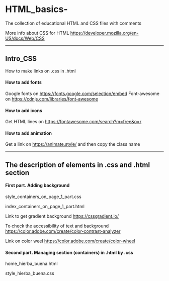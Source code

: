 # HTML_basics-
The collection of educational HTML and CSS files with comments 

More info about CSS for HTML https://developer.mozilla.org/en-US/docs/Web/CSS

---

## Intro_CSS


How to make links on .css in .html  

#### How to add fonts 
Google fonts on https://fonts.google.com/selection/embed 
Font-awesome on https://cdnjs.com/libraries/font-awesome

#### How to add icons 
Get HTML lines on https://fontawesome.com/search?m=free&o=r 

#### How to add animation 
Get a link on https://animate.style/
and then copy the class name 

---

## The description of elements in .css and .html section 

#### First part. Adding background 
style_containers_on_page_1_part.css

index_containers_on_page_1_part.html

Link to get gradient background https://cssgradient.io/

To check the accessibility of text and background https://color.adobe.com/create/color-contrast-analyzer

Link on color weel https://color.adobe.com/create/color-wheel


#### Second part. Managing section (containers) in .html by .css

home_hierba_buena.html

style_hierba_buena.css

